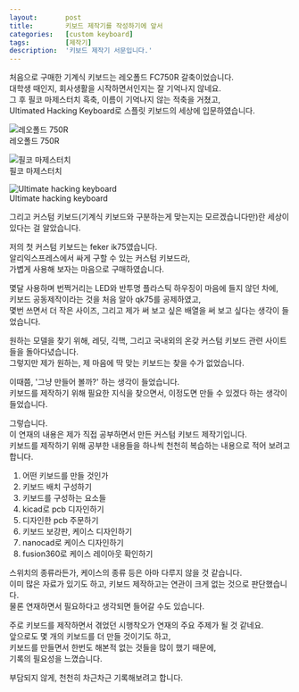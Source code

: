 ```yaml
---
layout:       post
title:        키보드 제작기를 작성하기에 앞서
categories:   [custom keyboard]
tags:         [제작기]
description:  '키보드 제작기 서문입니다.'
---
```


처음으로 구매한 기계식 키보드는 레오폴드 FC750R 갈축이었습니다.  
대학생 때인지, 회사생활을 시작하면서인지는 잘 기억나지 않네요.  
그 후 필코 마제스터치 흑축, 이름이 기억나지 않는 적축을 거쳤고,  
Ultimated Hacking Keyboard로 스플릿 키보드의 세상에 입문하였습니다.  

![레오폴드 750R](https://user-images.githubusercontent.com/38902150/229354349-576ba7f2-ddad-47d4-8d6b-300cb24308c2.png)  
레오폴드 750R  


![필코 마제스터치](https://user-images.githubusercontent.com/38902150/229354354-51c3a565-08a7-48b0-9a29-65c42fbe1d67.png)  
필코 마제스터치  


![Ultimate hacking keyboard](https://user-images.githubusercontent.com/38902150/229354358-760c4107-f1c5-4176-9c70-a66190a2088c.png)  
Ultimate hacking keyboard  



그리고 커스텀 키보드(기계식 키보드와 구분하는게 맞는지는 모르겠습니다만)란 세상이 있다는 걸 알았습니다.

저의 첫 커스텀 키보드는 feker ik75였습니다.  
알리익스프레스에서 싸게 구할 수 있는 커스텀 키보드라,  
가볍게 사용해 보자는 마음으로 구매하였습니다.  

몇달 사용하며 번쩍거리는 LED와 반투명 플라스틱 하우징이 마음에 들지 않던 차에,  
키보드 공동제작이라는 것을 처음 알아 qk75를 공제하였고,  
몇번 쓰면서 더 작은 사이즈, 그리고 제가 써 보고 싶은 배열을 써 보고 싶다는 생각이 들었습니다.



원하는 모델을 찾기 위해, 레딧, 긱핵, 그리고 국내외의 온갖 커스텀 키보드 관련 사이트들을 돌아다녔습니다.  
그렇지만 제가 원하는, 제 마음에 딱 맞는 키보드는 찾을 수가 없었습니다.  

이때쯤, '그냥 만들어 볼까?' 하는 생각이 들었습니다.  
키보드를 제작하기 위해 필요한 지식을 찾으면서, 이정도면 만들 수 있겠다 하는 생각이 들었습니다.  

그렇습니다.  
이 연재의 내용은 제가 직접 공부하면서 만든 커스텀 키보드 제작기입니다.  
키보드를 제작하기 위해 공부한 내용들을 하나씩 천천히 복습하는 내용으로 적어 보려고 합니다.

1. 어떤 키보드를 만들 것인가
2. 키보드 배치 구성하기
3. 키보드를 구성하는 요소들
4. kicad로  pcb 디자인하기
5. 디자인한 pcb 주문하기
6. 키보드 보강판, 케이스 디자인하기
7. nanocad로 케이스 디자인하기
8. fusion360로 케이스 레이아웃 확인하기

스위치의 종류라든가, 케이스의 종류 등은 아마 다루지 않을 것 같습니다.  
이미 많은 자료가 있기도 하고, 키보드 제작하고는 연관이 크게 없는 것으로 판단했습니다.  
물론 연재하면서 필요하다고 생각되면 들어갈 수도 있습니다. 

주로 키보드를 제작하면서 겪었던 시행착오가 연재의 주요 주제가 될 것 같네요.  
앞으로도 몇 개의 키보드를 더 만들 것이기도 하고,  
키보드를 만들면서 한번도 해본적 없는 것들을 많이 했기 때문에,  
기록의 필요성을 느꼈습니다.  

부담되지 않게, 천천히 차근차근 기록해보려고 합니다.